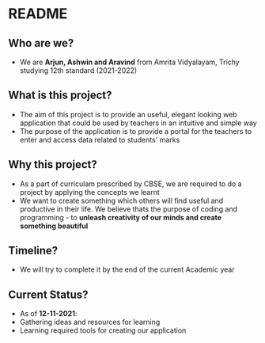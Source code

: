 # README

## Who are we?
- We are **Arjun, Ashwin and Aravind** from Amrita Vidyalayam, Trichy studying 12th standard (2021-2022)

## What is this project?
- The aim of this project is to provide an useful, elegant looking web application that could be used by teachers in an intuitive and simple way
- The purpose of the application is to provide a portal for the teachers to enter and access data related to students' marks

## Why this project?
- As a part of curriculam prescribed by CBSE, we are required to do a project by applying the concepts we learnt
- We want to create something which others will find useful and productive in their life. We believe thats the purpose of coding and programming - to **unleash creativity of our minds and create something beautiful**

## Timeline?
- We will try to complete it by the end of the current Academic year

## Current Status?
- As of **12-11-2021**:
- Gathering ideas and resources for learning
- Learning required tools for creating our application